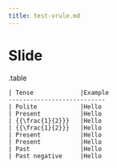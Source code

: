 ```yaml
---
title: test-vrule.md
---
```



# Slide 

.table

  ```tabular{head,vrule:|+||+|}
  | Tense             |Example
  ---------------------------
  | Polite            |Hello 
  | Present           |Hello 
  | {{\frac{1}{2}}}   |Hello 
  | {{\frac{1}{2}}}   |Hello 
  | Present           |Hello 
  | Present           |Hello 
  | Past              |Hello 
  | Past negative     |Hello 
  ```   

